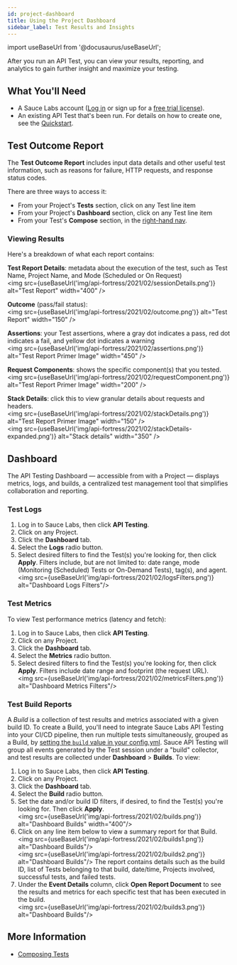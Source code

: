 ```yaml
---
id: project-dashboard
title: Using the Project Dashboard
sidebar_label: Test Results and Insights
---
```


import useBaseUrl from '@docusaurus/useBaseUrl';

After you run an API Test, you can view your results, reporting, and analytics to gain further insight and maximize your testing.

## What You'll Need

- A Sauce Labs account ([Log in](https://accounts.saucelabs.com/am/XUI/#login/) or sign up for a [free trial license](https://saucelabs.com/sign-up)).
- An existing API Test that's been run. For details on how to create one, see the [Quickstart](/api-testing/quickstart/).

## Test Outcome Report

The **Test Outcome Report** includes input data details and other useful test information, such as reasons for failure, HTTP requests, and response status codes.

There are three ways to access it:

- From your Project's **Tests** section, click on any Test line item
- From your Project's **Dashboard** section, click on any Test line item
- From your Test's **Compose** section, in the [right-hand nav](/api-testing/quickstart/#view-test-results).

### Viewing Results

Here's a breakdown of what each report contains:

**Test Report Details**: metadata about the execution of the test, such as Test Name, Project Name, and Mode (Scheduled or On Request)<br/><img src={useBaseUrl('img/api-fortress/2021/02/sessionDetails.png')} alt="Test Report" width="400" />

**Outcome** (pass/fail status):<br/><img src={useBaseUrl('img/api-fortress/2021/02/outcome.png')} alt="Test Report" width="150" />

**Assertions**: your Test assertions, where a gray dot indicates a pass, red dot indicates a fail, and yellow dot indicates a warning<br/><img src={useBaseUrl('img/api-fortress/2021/02/assertions.png')} alt="Test Report Primer Image" width="450" />

**Request Components**: shows the specific component(s) that you tested.<br/><img src={useBaseUrl('img/api-fortress/2021/02/requestComponent.png')} alt="Test Report Primer Image" width="200" />

**Stack Details**: click this to view granular details about requests and headers.<br/><img src={useBaseUrl('img/api-fortress/2021/02/stackDetails.png')} alt="Test Report Primer Image" width="150" /><br/><img src={useBaseUrl('img/api-fortress/2021/02/stackDetails-expanded.png')} alt="Stack details" width="350" />

## Dashboard

The API Testing Dashboard &#8212; accessible from with a Project &#8212; displays metrics, logs, and builds, a centralized test management tool that simplifies collaboration and reporting.

### Test Logs

1. Log in to Sauce Labs, then click **API Testing**.
2. Click on any Project.
3. Click the **Dashboard** tab.
4. Select the **Logs** radio button.
5. Select desired filters to find the Test(s) you're looking for, then click **Apply**. Filters include, but are not limited to: date range, mode (Monitoring (Scheduled) Tests or On-Demand Tests), tag(s), and agent.<br/><img src={useBaseUrl('img/api-fortress/2021/02/logsFilters.png')} alt="Dashboard Logs Filters"/>

### Test Metrics

To view Test performance metrics (latency and fetch):

1. Log in to Sauce Labs, then click **API Testing**.
2. Click on any Project.
3. Click the **Dashboard** tab.
4. Select the **Metrics** radio button.
5. Select desired filters to find the Test(s) you're looking for, then click **Apply**. Filters include date range and footprint (the request URL).<br/><img src={useBaseUrl('img/api-fortress/2021/02/metricsFilters.png')} alt="Dashboard Metrics Filters"/>

### Test Build Reports

A _Build_ is a collection of test results and metrics associated with a given build ID. To create a Build, you'll need to integrate Sauce Labs API Testing into your CI/CD pipeline, then run multiple tests simultaneously, grouped as a Build, by [setting the `build` value in your config.yml](/api-testing/integrations/yaml/#metadata). Sauce API Testing will group all events generated by the Test session under a "build" collector, and test results are collected under **Dashboard** > **Builds**. To view:

1. Log in to Sauce Labs, then click **API Testing**.
2. Click on any Project.
3. Click the **Dashboard** tab.
4. Select the **Build** radio button.
5. Set the date and/or build ID filters, if desired, to find the Test(s) you're looking for. Then click **Apply**.<br/><img src={useBaseUrl('img/api-fortress/2021/02/builds.png')} alt="Dashboard Builds" width="400"/>
6. Click on any line item below to view a summary report for that Build.<img src={useBaseUrl('img/api-fortress/2021/02/builds1.png')} alt="Dashboard Builds"/><br/><img src={useBaseUrl('img/api-fortress/2021/02/builds2.png')} alt="Dashboard Builds"/>
   The report contains details such as the build ID, list of Tests belonging to that build, date/time, Projects involved, successful tests, and failed tests.
7. Under the **Event Details** column, click **Open Report Document** to see the results and metrics for each specific test that has been executed in the build.<br/><img src={useBaseUrl('img/api-fortress/2021/02/builds3.png')} alt="Dashboard Builds"/>

## More Information

- [Composing Tests](/api-testing/composer/)
